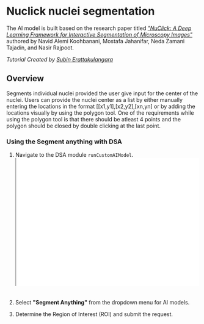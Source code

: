 # Nuclick nuclei segmentation

The AI model is built based on the research paper titled *["NuClick: A Deep Learning Framework for Interactive Segmentation of Microscopy Images"](https://arxiv.org/abs/2005.14511)* authored by Navid Alemi Koohbanani, Mostafa Jahanifar, Neda Zamani Tajadin, and Nasir Rajpoot.

*Tutorial Created by [Subin Erattakulangara](www.subinek.com)*

## Overview
Segments individual nuclei provided the user give input for the center of the nuclei. Users can provide the nuclei center as a list by either manually entering the locations in the format [[x1,y1],[x2,y2],[xn,yn] or by adding the locations visually by using the polygon tool. One of the requirements while using the polygon tool is that there should be atleast 4 points and the polygon should be closed by double clicking at the last point.

### Using the Segment anything with DSA

1. Navigate to the DSA module `runCustomAIModel`.
![Navigate to DSA adapter](../media/show-histomicstk.gif)
&nbsp;

2. Select **"Segment Anything"** from the dropdown menu for AI models.
&nbsp;

3. Determine the Region of Interest (ROI) and submit the request.
   <!-- ![Select nuclick segmentation](../media/segment-anything.gif) -->